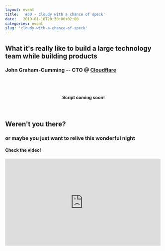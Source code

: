 ```yaml
---
layout: event
title:  '#30 - Cloudy with a chance of speck'
date:   2019-01-16T20:30:00+02:00
categories: event
slug: 'cloudy-with-a-chance-of-speck'
---
```


## What it's really like to build a large technology team while building products
### John Graham-Cumming -- CTO @ [Cloudflare](https://www.cloudflare.com/)

<br>
<br>
<h4 style="width: 100%;text-align: center;">Script coming soon!</h4>
<br>


## Weren't you there?
### or maybe you just want to relive this wonderful night
<section class="fb-links">

#### Check the video!
<iframe src="https://www.facebook.com/plugins/video.php?href=https%3A%2F%2Fwww.facebook.com%2Fspeckandtech%2Fvideos%2F520498848440980%2F&width=500&show_text=false&appId=577818005714647&height=281" class="video-embed" width="500" height="281" style="border:none;overflow:hidden" scrolling="no" frameborder="0" allowTransparency="true" allow="encrypted-media" allowFullScreen="true"></iframe>

<!-- #### and take a look at the <a id="fb_photo_album" class="btn-facebook" target="_blank" href="//bit.ly/ST30pics">pictures &#128247;</a> -->
</section>

